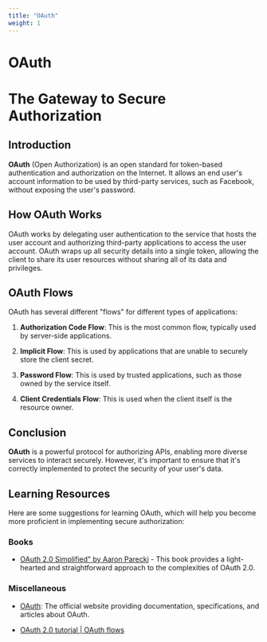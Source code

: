 ```yaml
---
title: "OAuth"
weight: 1
---
```


# OAuth

# The Gateway to Secure Authorization


## Introduction

**OAuth** (Open Authorization) is an open standard for token-based authentication and authorization on the Internet. It allows an end user's account information to be used by third-party services, such as Facebook, without exposing the user's password.

## How OAuth Works

OAuth works by delegating user authentication to the service that hosts the user account and authorizing third-party applications to access the user account. OAuth wraps up all security details into a single token, allowing the client to share its user resources without sharing all of its data and privileges.

## OAuth Flows

OAuth has several different "flows" for different types of applications:

1. **Authorization Code Flow**: This is the most common flow, typically used by server-side applications.

2. **Implicit Flow**: This is used by applications that are unable to securely store the client secret.

3. **Password Flow**: This is used by trusted applications, such as those owned by the service itself.

4. **Client Credentials Flow**: This is used when the client itself is the resource owner.

## Conclusion

**OAuth** is a powerful protocol for authorizing APIs, enabling more diverse services to interact securely. However, it's important to ensure that it's correctly implemented to protect the security of your user's data.

## Learning Resources

Here are some suggestions for learning OAuth, which will help you become more proficient in implementing secure authorization:

### Books

- [OAuth 2.0 Simplified" by Aaron Parecki](https://www.amazon.com/OAuth-2-0-Simplified-Aaron-Parecki/dp/1387130102) - This book provides a light-hearted and straightforward approach to the complexities of OAuth 2.0.

### Miscellaneous

- [OAuth](https://oauth.net/): The official website providing documentation, specifications, and articles about OAuth.

- [OAuth 2.0 tutorial | OAuth flows](https://www.youtube.com/playlist?list=PL1Nml43UBm6dOj4UuH-7a9e3wO6eL2SCi)
